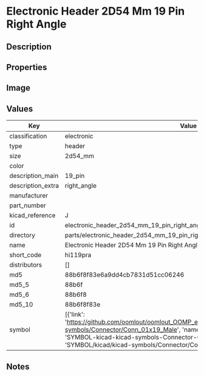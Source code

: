 # Electronic Header 2D54 Mm 19 Pin Right Angle

## Description

## Properties


## Image


## Values

| Key | Value |
| --- | --- |
| classification | electronic |
| type | header |
| size | 2d54_mm |
| color |  |
| description_main | 19_pin |
| description_extra | right_angle |
| manufacturer |  |
| part_number |  |
| kicad_reference | J |
| id | electronic_header_2d54_mm_19_pin_right_angle |
| directory | parts/electronic_header_2d54_mm_19_pin_right_angle |
| name | Electronic Header 2D54 Mm 19 Pin Right Angle |
| short_code | hi119pra |
| distributors | [] |
| md5 | 88b6f8f83e6a9dd4cb7831d51cc06246 |
| md5_5 | 88b6f |
| md5_6 | 88b6f8 |
| md5_10 | 88b6f8f83e |
| symbol | [{'link': 'https://github.com/oomlout/oomlout_OOMP_eda_V2/tree/main/SYMBOL/kicad/kicad-symbols/Connector/Conn_01x19_Male', 'name': 'Connector : Conn_01x19_Male', 'id': 'SYMBOL-kicad-kicad-symbols-Connector-Conn_01x19_Male', 'directory': 'SYMBOL/kicad/kicad-symbols/Connector/Conn_01x19_Male/'}] |

## Notes

